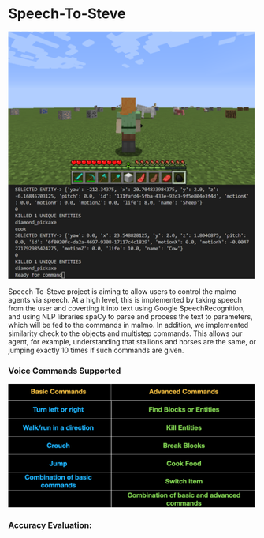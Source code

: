 # Speech-To-Steve 

<img src="cover_malmo.PNG" class="inline" width = "500"/>

Speech-To-Steve project is aiming to allow users to control the malmo agents via speech. At a high level, this is implemented by taking speech from the user and coverting it into text using Google SpeechRecognition, and using NLP libraries spaCy to parse and process the text to parameters, which will be fed to the commands in malmo. In addition, we implemented similarity check to the objects and multistep commands. This allows our agent, for example, understanding that stallions and horses are the same, or jumping exactly 10 times if such commands are given.

### Voice Commands Supported

<img src="commands.png" class="inline" width = "500"/>

### Accuracy Evaluation:
  

